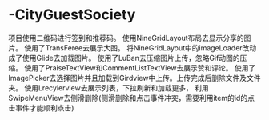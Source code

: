 # -CityGuestSociety
项目使用二维码进行签到和推荐码。
使用NineGridLayout布局去显示分享的图片。
使用了TransFeree去展示大图。
将NineGridLayout中的imageLoader改动成了使用Glide去加载图片。
使用了LuBan去压缩图片上传，忽略Gif动图的压缩。
使用了PraiseTextView和CommentListTextView去展示赞和评论。
使用了ImagePicker去选择图片并且加载到Girdview中上传。上传完成后删除文件及文件夹。
使用Lrecylerview去展示列表，下拉刷新和加载更多，
利用SwipeMenuView去侧滑删除(侧滑删除和点击事件冲突，需要利用item的id的点击事件才能顺利点击)
